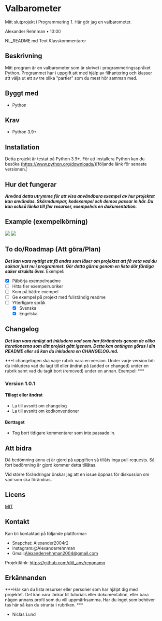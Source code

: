 # Valbarometer
Mitt slutprojekt i Programmering 1. Här gör jag en valbarometer. 

Alexander Rehnman
•
13:00

NL_README.md
Text
Klasskommentarer


## Beskrivning

Mitt program är en valbarometer som är skrivet i programmeringsspråket Python. Programmet har i uppgift att med hjälp av filhantering och klasser att välja ut ett av tre olika "partier" som du mest hör samman med.

## Byggt med

- Python

## Krav

- Python 3.9+

## Installation

Detta projekt är testat på Python 3.9+. För att installera Python kan du besöka (https://www.python.org/downloads/)[följande länk för senaste versionen.]

## Hur det fungerar

***Använd detta utrymme för att visa användbara exempel av hur projektet kan användas. Skärmdumpar, kodexempel och demos passar in här. Du kan också länka till fler resurser, exempelvis en dokumentation.***

## Example (exempelkörning)

<img src ="./img/124057.png">
<img src =".img/124126.png">


## To do/Roadmap (Att göra/Plan)

***Det kan vara nyttigt att få andra som läser om projektet att få veta vad du saknar just nu i programmet. Gör detta gärna genom en lista där färdiga saker strukits över.***
Exempel:

- [x] Påbörja exempelreadme
- [ ] Hitta fler exempelrubriker
- [ ] Kom på bättre exempel
- [ ] Ge exempel på projekt med fullständig readme
- [ ] Ytterligare språk
    - [x] Svenska
    - [x] Engelska

## Changelog

***Det kan vara rimligt att inkludera vad som har förändrats genom de olika iterationerna som ditt projekt gått igenom. Detta kan antingen göras i din README eller så kan du inkludera en CHANGELOG.md.***

***I changelogen ska varje rubrik vara en version. Under varje version bör du inkludera vad du lagt till eller ändrat på (added or changed) under en rubrik samt vad du tagit bort (removed) under en annan. Exempel: ***

### Version 1.0.1

#### Tillagt eller ändrat

- La till avsnitt om changelog
- La till avsnitt om kodkonventioner

#### Borttaget

- Tog bort tidigare kommentarer som inte passade in.

## Att bidra 

Då bedömning ännu ej är gjord på uppgiften så tillåts inga pull requests. Så fort bedömning är gjord kommer detta tillåtas.  

Vid större förändringar önskar jag att en issue öppnas för diskussion om vad som ska förändras.

## Licens

[MIT](https://choosealicense.com/licenses/mit/)

## Kontakt

Kan bli kontaktad på följande plattformar:

- Snapchat: Alexander2004r2
- Instagram:@Alexanderrehnman
- Gmail:Alexanderrehnman2004@gmail.com

Projektlänk: https://github.com/ditt_anv/reponamn

## Erkännanden

***Här kan du lista resurser eller personer som har hjälpt dig med projektet. Det kan vara länkar till tutorials eller dokumentation, eller bara någon annans profil som du vill uppmärksamma. Har du inget som behöver tas här så kan du strunta i rubriken. ***

- Niclas Lund
